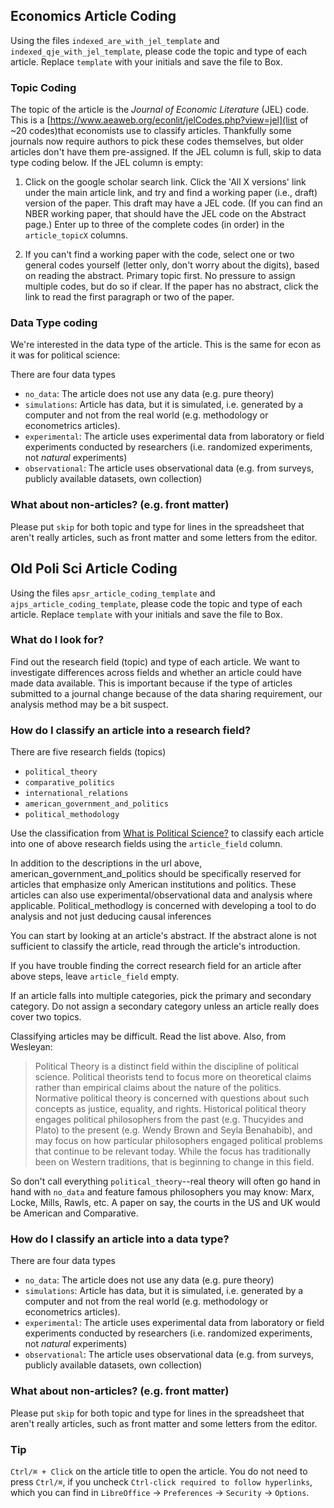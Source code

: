 ## Economics Article Coding
Using the files `indexed_are_with_jel_template` and `indexed_qje_with_jel_template`, please code the topic and type of each article. Replace `template` with your initials and save the file to Box.

### Topic Coding
The topic of the article is the *Journal of Economic Literature* (JEL) code. This is a [https://www.aeaweb.org/econlit/jelCodes.php?view=jel](list of ~20 codes)that economists use to classify articles. Thankfully some journals now require authors to pick these codes themselves, but older articles don't have them pre-assigned. If the JEL column is full, skip to data type coding below. If the JEL column is empty:

1. Click on the google scholar search link. Click the 'All X versions' link under the main article link, and try and find a working paper (i.e., draft) version of the paper. This draft may have a JEL code. (If you can find an NBER working paper, that should have the JEL code on the Abstract page.) Enter up to three of the complete codes (in order) in the `article_topicX` columns.

2. If you can't find a working paper with the code, select one or two general codes yourself (letter only, don't worry about the digits), based on reading the abstract. Primary topic first. No pressure to assign multiple codes, but do so if clear. If the paper has no abstract, click the link to read the first paragraph or two of the paper.

### Data Type coding

We're interested in the data type of the article. This is the same for econ as it was for political science:

There are four data types

+ `no_data`: The article does not use any data (e.g. pure theory)
+ `simulations`: Article has data, but it is simulated, i.e. generated by a computer and not from the real world (e.g. methodology or econometrics articles).
+ `experimental`: The article uses experimental data from laboratory or field experiments conducted by researchers (i.e. randomized experiments, not *natural* experiments)
+ `observational`: The article uses observational data (e.g. from surveys, publicly available datasets, own collection)

### What about non-articles? (e.g. front matter)
Please put `skip` for both topic and type for lines in the spreadsheet that aren't really articles, such as front matter and some letters from the editor.


## Old Poli Sci Article Coding

Using the files `apsr_article_coding_template` and `ajps_article_coding_template`, please code the topic and type of each article. Replace `template` with your initials and save the file to Box.

### What do I look for?
Find out the research field (topic) and type of each article. We want to investigate differences across fields and whether an article could have made data available. This is important because if the type of articles submitted to a journal change because of the data sharing requirement, our analysis method may be a bit suspect.

### How do I classify an article into a research field?
There are five research fields (topics)

+ `political_theory`
+ `comparative_politics`
+ `international_relations`
+ `american_government_and_politics`
+ `political_methodology`

Use the classification from [What is Political Science?](https://www.polisci.washington.edu/what-political-science) to classify each article into one of above research fields using the `article_field` column.

In addition to the descriptions in the url above, american_government_and_politics should be specifically reserved for articles that emphasize only American institutions and politics. These articles can also use experimental/observational data and analysis where applicable. Political_methodlogy is concerned with developing a tool to do analysis and not just deducing causal inferences

You can start by looking at an article's abstract. If the abstract alone is not sufficient to classify the article, read through the article's introduction.

If you have trouble finding the correct research field for an article after above steps, leave `article_field` empty.

If an article falls into multiple categories, pick the primary and secondary category. Do not assign a secondary category unless an article really does cover two topics.

Classifying articles may be difficult. Read the list above. Also, from Wesleyan:
> Political Theory is a distinct field within the discipline of political science. Political theorists tend to focus more on theoretical claims rather than empirical claims about the nature of the politics. Normative political theory is concerned with questions about such concepts as justice, equality, and rights. Historical political theory engages political philosophers from the past (e.g. Thucyides and Plato) to the present (e.g. Wendy Brown and Seyla Benahabib), and may focus on how particular philosophers engaged political problems that continue to be relevant today. While the focus has traditionally been on Western traditions, that is beginning to change in this field.

So don't call everything `political_theory`--real theory will often go hand in hand with `no_data` and feature famous philosophers you may know: Marx, Locke, Mills, Rawls, etc. A paper on say, the courts in the US and UK would be American and Comparative.


### How do I classify an article into a data type?
There are four data types

+ `no_data`: The article does not use any data (e.g. pure theory)
+ `simulations`: Article has data, but it is simulated, i.e. generated by a computer and not from the real world (e.g. methodology or econometrics articles).
+ `experimental`: The article uses experimental data from laboratory or field experiments conducted by researchers (i.e. randomized experiments, not *natural* experiments)
+ `observational`: The article uses observational data (e.g. from surveys, publicly available datasets, own collection)

### What about non-articles? (e.g. front matter)
Please put `skip` for both topic and type for lines in the spreadsheet that aren't really articles, such as front matter and some letters from the editor.

### Tip
`Ctrl/⌘ + Click` on the article title to open the article. You do not need to press `Ctrl/⌘`, if you uncheck `Ctrl-click required to follow hyperlinks`, which you can find in `LibreOffice` -> `Preferences` -> `Security` -> `Options`.
